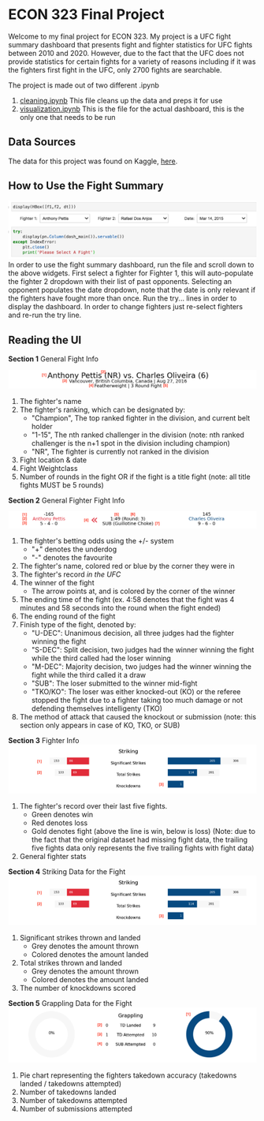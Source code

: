 # ECON 323 Final Project
Welcome to my final project for ECON 323. My project is a UFC fight summary dashboard that presents fight and fighter statistics for UFC fights between 2010 and 2020. However, due to the fact that the UFC does not provide  statistics for certain fights for a variety of reasons including if it was the fighters first fight in the UFC, only 2700 fights are searchable. 

The project is made out of two different .ipynb
1. [cleaning.ipynb](https://github.com/JBradbeer/econ323_ufc_fight_summary/blob/main/cleaning.ipynb)
    This file cleans up the data and preps it for use
2. [visualization.ipynb](https://github.com/JBradbeer/econ323_ufc_fight_summary/blob/main/visualization.ipynb)
    This is the file for the actual dashboard, this is the only one that needs to be run


## Data Sources
The data for this project was found on Kaggle, [here](https://www.kaggle.com/calmdownkarm/ufcdataset).

## How to Use the Fight Summary
![alt text](https://github.com/JBradbeer/econ323_ufc_fight_summary/blob/main/Readme_images/read_me_0.png?raw=true)
In order to use the fight summary dashboard, run the file and scroll down to the above widgets. First select a fighter for Fighter 1, this will auto-populate the fighter 2 dropdown with their list of past opponents. Selecting an opponent populates the date dropdown, note that the date is only relevant if the fighters have fought more than once. Run the try... lines in order to display the dashboard. In order to change fighters just re-select fighters and re-run the try line.

## Reading the UI
**Section 1** General Fight Info

![alt text](https://github.com/JBradbeer/econ323_ufc_fight_summary/blob/main/Readme_images/read_me_1.png?raw=true)

1. The fighter's name
2. The fighter's ranking, which can be designated by:
    - "Champion", The top ranked fighter in the division, and current belt holder
    - "1-15", The nth ranked challenger in the division (note: nth ranked challenger is the n+1 spot in the division including champion)
    - "NR", The fighter is currently not ranked in the division
3. Fight location & date
4. Fight Weightclass
5. Number of rounds in the fight OR if the fight is a title fight (note: all title fights MUST be 5 rounds)
   
   
**Section 2** General Fighter Fight Info 

![alt text](https://github.com/JBradbeer/econ323_ufc_fight_summary/blob/main/Readme_images/read_me_2.png?raw=true)

1. The fighter's betting odds using the +/- system
    - \"+" denotes the underdog
    - \"-" denotes the favourite
2. The fighter's name, colored red or blue by the corner they were in
3. The fighter's record *in the UFC*
4. The winner of the fight
    - The arrow points at, and is colored by the corner of the winner
5. The ending time of the fight (ex. 4:58 denotes that the fight was 4 minutes and 58 seconds into the round when the fight ended)
6. The ending round of the fight
7. Finish type of the fight, denoted by:
    - "U-DEC": Unanimous decision, all three judges had the fighter winning the fight
    - "S-DEC": Split decision, two judges had the winner winning the fight while the third called had the loser winning
    - "M-DEC": Majority decision, two judges had the winner winning the fight while the third called it a draw
    - "SUB":   The loser submitted to the winner mid-fight
    - "TKO/KO": The loser was either knocked-out (KO) or the referee stopped the fight due to a fighter taking too much damage or not defending themselves intelligenty (TKO)
8. The method of attack that caused the knockout or submission (note: this section only appears in case of KO, TKO, or SUB)


**Section 3** Fighter Info
![alt text](https://github.com/JBradbeer/econ323_ufc_fight_summary/blob/main/Readme_images/read_me_4.png?raw=true)
1. The fighter's record over their last five fights.
    - Green denotes win
    - Red denotes loss
    - Gold denotes fight (above the line is win, below is loss)
    (Note: due to the fact that the original dataset had missing fight data, the trailing five fights data only represents the five trailing fights with fight data)
2. General fighter stats


**Section 4** Striking Data for the Fight
![alt text](https://github.com/JBradbeer/econ323_ufc_fight_summary/blob/main/Readme_images/read_me_4.png?raw=true)
1. Significant strikes thrown and landed
    - Grey denotes the amount thrown
    - Colored denotes the amount landed
2. Total strikes thrown and landed
    - Grey denotes the amount thrown
    - Colored denotes the amount landed
3. The number of knockdowns scored


**Section 5** Grappling Data for the Fight
![alt text](https://github.com/JBradbeer/econ323_ufc_fight_summary/blob/main/Readme_images/read_me_5.png?raw=true)
1. Pie chart representing the fighters takedown accuracy (takedowns landed / takedowns attempted)
2. Number of takedowns landed
3. Number of takedowns attempted
4. Number of submissions attempted
